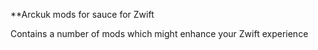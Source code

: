 **Arckuk mods for sauce for Zwift

Contains a number of mods which might enhance your Zwift experience
